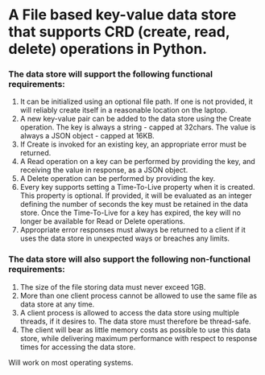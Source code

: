 # A File based key-value data store that supports CRD (create, read, delete) operations in Python.

### The data store will support the following functional requirements:

1. It can be initialized using an optional file path. If one is not provided, it will reliably create itself in a reasonable location on the laptop.
2. A new key-value pair can be added to the data store using the Create operation. The key is always a string - capped at 32chars. The value is always a JSON object - capped at 16KB.
3. If Create is invoked for an existing key, an appropriate error must be returned.
4. A Read operation on a key can be performed by providing the key, and receiving the value in response, as a JSON object.
5. A Delete operation can be performed by providing the key.
6. Every key supports setting a Time-To-Live property when it is created. This property is optional. If provided, it will be evaluated as an integer defining the number of seconds the key must be retained in the data store. Once the Time-To-Live for a key has expired, the key will no longer be available for Read or Delete operations.
7. Appropriate error responses must always be returned to a client if it uses the data store in unexpected ways or breaches any limits.

### The data store will also support the following non-functional requirements:

1. The size of the file storing data must never exceed 1GB.
2. More than one client process cannot be allowed to use the same file as data store at any time.
3. A client process is allowed to access the data store using multiple threads, if it desires to.
   The data store must therefore be thread-safe.
4. The client will bear as little memory costs as possible to use this data store, while delivering maximum performance with respect to response times for accessing the data store.

Will work on most operating systems.
